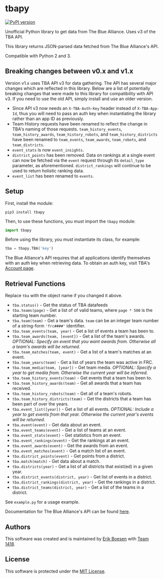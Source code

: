 # tbapy

[![PyPI version](https://badge.fury.io/py/tbapy.svg)](https://badge.fury.io/py/tbapy)

Unofficial Python library to get data from The Blue Alliance. Uses v3 of the TBA API.

This library returns JSON-parsed data fetched from The Blue Alliance's API.

Compatible with Python 2 and 3.

## Breaking changes between v0.x and v1.x
Version v1.x uses TBA API v3 for data gathering. The API has several major changes which are reflected in this library. Below are a list of potentially breaking changes that were made to this library for compatibility with API v3. If you need to use the old API, simply install and use an older version.
* Since API v3 now needs an `X-TBA-Auth-Key` header instead of `X-TBA-App-Id`, thus you will need to pass an auth key when instantiating the library rather than an app ID as previously.
* Team History requests have been renamed to reflect the change in TBA's naming of those requests. `team_history_events`, `team_history_awards`, `team_history_robots`, and `team_history_districts` have been renamed to `team_events`, `team_awards`, `team_robots`, and `team_districts`.
* `event_stats` is now `event_insights`.
* `district_points` has been removed. Data on rankings at a single event can now be fetched via the `event` request through its `detail_type` parameter, as aforementioned. `district_rankings` will continue to be used to return holistic ranking data.
* `event_list` has been renamed to `events`.

## Setup
First, install the module:

    pip3 install tbapy

Then, to use these functions, you must import the `tbapy` module:

```py
import tbapy
```

Before using the library, you must instantiate its class, for example:

```py
tba = tbapy.TBA('key')
```

The Blue Alliance's API requires that all applications identify themselves with an auth key when retrieving data. To obtain an auth key, visit TBA's [Account page](https://www.thebluealliance.com/account).


## Retrieval Functions
Replace `tba` with the object name if you changed it above.
* `tba.status()` - Get the status of TBA datafeeds
* `tba.teams(page)` - Get a list of of valid teams, where `page * 500` is the starting team number.
* `tba.team(team)` - Get a team's data. `team` can be an integer team number of a string-form `'frc####'` identifier.
* `tba.team_events(team, year)` - Get a list of events a team has been to.
* `tba.team_awards(team, [event])` - Get a list of the team's awards. _OPTIONAL: Specify an event that you want awards from. Otherwise all a team's awards will be returned._
* `tba.team_matches(team, event)` - Get a list of a team's matches at an event.
* `tba.team_years(team)` - Get a list of years the team was active in FRC.
* `tba.team_media(team, [year])` - Get team media. _OPTIONAL: Specify a year to get media from. Otherwise the current year will be inferred._
* `tba.team_history_events(team)` - Get events that a team has been to.
* `tba.team_history_awards(team)` - Get all awards that a team has received.
* `tba.team_history_robots(team)` - Get all of a team's robots.
* `tba.team_history_districts(team)` - Get the districts that a team has been part of over the years.
* `tba.event_list([year])` - Get a list of all events. _OPTIONAL: Include a year to get events from that year. Otherwise the current year's events will be returned._
* `tba.event(event)` - Get data about an event.
* `tba.event_teams(event)` - Get a list of teams at an event.
* `tba.event_stats(event)` - Get statistics from an event.
* `tba.event_rankings(event)` - Get the rankings at an event.
* `tba.event_awards(event)` - Get the awards from an event.
* `tba.event_matches(event)` - Get a match list of an event.
* `tba.district_points(event)` - Get points from a district.
* `tba.match(match)` - Get data about a match.
* `tba.districts(year)` - Get a list of all districts that exist(ed) in a given year.
* `tba.district_events(district, year)` - Get list of events in a district.
* `tba.district_rankings(district, year)` - Get the rankings in a district.
* `tba.district_teams(district, year)` - Get a list of the teams in a district.

See `example.py` for a usage example.

Documentation for The Blue Alliance's API can be found [here](https://www.thebluealliance.com/apidocs).

## Authors
This software was created and is maintained by [Erik Boesen](https://github.com/ErikBoesen) with [Team 1418](https://github.com/frc1418).

## License
This software is protected under the [MIT License](LICENSE).
